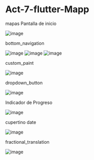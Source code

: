 # Act-7-flutter-Mapp
mapas
Pantalla de inicio  

 ![image](https://github.com/user-attachments/assets/217df001-11ce-454a-afcb-49dd58ab1b96)
 
 bottom_navigation 
 
 ![image](https://github.com/user-attachments/assets/dd3e0306-88eb-49fa-9ac3-9e9c47eb87c1)
 ![image](https://github.com/user-attachments/assets/f32d9013-64d7-4af9-ac2b-bc7d75f4d3bc)
 ![image](https://github.com/user-attachments/assets/37bfd995-c5ed-4986-ba03-27a117629a87)

custom_paint 

![image](https://github.com/user-attachments/assets/c7ede5e9-e9bc-42fd-b2f6-76dbe64b44d6)

dropdown_button 

![image](https://github.com/user-attachments/assets/e7685f02-3152-47e1-8ef5-72815ca84b37)

Indicador de Progreso

![image](https://github.com/user-attachments/assets/a60def73-c2cc-4688-aa09-6ea777805c61)

cupertino date 

![image](https://github.com/user-attachments/assets/acdcf732-dde0-4dc6-a094-ca922098ed44)

fractional_translation

![image](https://github.com/user-attachments/assets/ab8116db-2498-4571-840f-0279a271880c)

